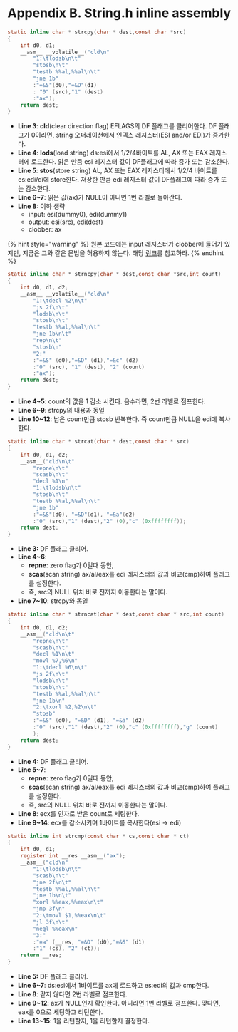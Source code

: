 # Appendix B. String.h inline assembly

```c
static inline char * strcpy(char * dest,const char *src)
{
	int d0, d1;
	__asm__ __volatile__("cld\n"
		"1:\tlodsb\n\t"
		"stosb\n\t"
		"testb %%al,%%al\n\t"
		"jne 1b"
		:"=&S"(d0),"=&D"(d1)
		: "0" (src),"1" (dest)
		:"ax");
	return dest;
}
```

* **Line 3**: **cld**\(clear direction flag\) EFLAGS의 DF 플래그를 클리어한다. DF 플래그가 0이라면, string 오퍼레이션에서 인덱스 레지스터\(ESI and/or EDI\)가 증가한다.
* **Line 4**: **lods**\(load string\) ds:esi에서 1/2/4바이트를 AL, AX 또는 EAX 레지스터에 로드한다. 읽은 만큼 esi 레지스터 값이 DF플래그에 따라 증가 또는 감소한다.
* **Line 5**: **stos**\(store string\) AL, AX 또는 EAX 레지스터에서 1/2/4 바이트를 es:edi/di에 store한다. 저장한 만큼 edi 레지스터 값이 DF플래그에 따라 증가 또는 감소한다.
* **Line 6~7**: 읽은 값\(ax\)가 NULL이 아니면 1번 라벨로 돌아간다.
* **Line 8:**  이하 생략
  * input: esi\(dummy0\), edi\(dummy1\)
  * output: esi\(src\), edi\(dest\)
  * clobber: ax

{% hint style="warning" %}
원본 코드에는 input 레지스터가 clobber에 들어가 있지만, 지금은 그와 같은 문법을 허용하지 않는다. 해당 [링크](https://stackoverflow.com/questions/48381184/can-i-modify-input-operands-in-gcc-inline-assembly)를 참고하라.
{% endhint %}

```c
static inline char * strncpy(char * dest,const char *src,int count)
{
	int d0, d1, d2;
	__asm__ __volatile__("cld\n"
		"1:\tdecl %2\n\t"
		"js 2f\n\t"
		"lodsb\n\t"
		"stosb\n\t"
		"testb %%al,%%al\n\t"
		"jne 1b\n\t"
		"rep\n\t"
		"stosb\n"
		"2:"
		:"=&S" (d0),"=&D" (d1),"=&c" (d2)
		:"0" (src), "1" (dest), "2" (count)
		:"ax");
	return dest;
}
```

* **Line 4~5**: count의 값을 1 감소 시킨다. 음수라면, 2번 라벨로 점프한다.
* **Line 6~9**: strcpy의 내용과 동일
* **Line 10~12**: 남은 count만큼 stosb 반복한다. 즉 count만큼 NULL을 edi에 복사한다.

```c
static inline char * strcat(char * dest,const char * src)
{
	int d0, d1, d2;
	__asm__("cld\n\t"
		"repne\n\t"
		"scasb\n\t"
		"decl %1\n"
		"1:\tlodsb\n\t"
		"stosb\n\t"
		"testb %%al,%%al\n\t"
		"jne 1b"
		:"=&S"(d0), "=&D"(d1), "=&a"(d2)
		:"0" (src),"1" (dest),"2" (0),"c" (0xffffffff));
	return dest;
}
```

* **Line 3:** DF 플래그 클리어.
* **Line 4~6**:
  * **repne**: zero flag가 0일때 동안, 
  * **scas**\(scan string\) ax/al/eax를 edi 레지스터의 값과 비교\(cmp\)하여 플래그를 설정한다.
  * 즉, src의 NULL 위치 바로 전까지 이동한다는 말이다.
* **Line 7~10**: strcpy와 동일

```c
static inline char * strncat(char * dest,const char * src,int count)
{
	int d0, d1, d2;
	__asm__("cld\n\t"
		"repne\n\t"
		"scasb\n\t"
		"decl %1\n\t"
		"movl %7,%6\n"
		"1:\tdecl %6\n\t"
		"js 2f\n\t"
		"lodsb\n\t"
		"stosb\n\t"
		"testb %%al,%%al\n\t"
		"jne 1b\n"
		"2:\txorl %2,%2\n\t"
		"stosb"
		:"=&S" (d0), "=&D" (d1), "=&a" (d2)
		:"0" (src),"1" (dest),"2" (0),"c" (0xffffffff),"g" (count)
		);
	return dest;
}
```

* **Line 4:** DF 플래그 클리어.
* **Line 5~7**:
  * **repne**: zero flag가 0일때 동안, 
  * **scas**\(scan string\) ax/al/eax를 edi 레지스터의 값과 비교\(cmp\)하여 플래그를 설정한다.
  * 즉, src의 NULL 위치 바로 전까지 이동한다는 말이다.
* **Line 8**: ecx를 인자로 받은 count로 세팅한다.
* **Line 9~14**: ecx를 감소시키며 1바이트를 복사한다\(esi -&gt; edi\)

```c
static inline int strcmp(const char * cs,const char * ct)
{
	int d0, d1;
	register int __res __asm__("ax");
	__asm__("cld\n"
		"1:\tlodsb\n\t"
		"scasb\n\t"
		"jne 2f\n\t"
		"testb %%al,%%al\n\t"
		"jne 1b\n\t"
		"xorl %%eax,%%eax\n\t"
		"jmp 3f\n"
		"2:\tmovl $1,%%eax\n\t"
		"jl 3f\n\t"
		"negl %%eax\n"
		"3:"
		:"=a" (__res, "=&D" (d0),"=&S" (d1)
		:"1" (cs), "2" (ct));
	return __res;
}
```

* **Line 5:** DF 플래그 클리어.
* **Line 6~7**: ds:esi에서 1바이트를 ax에 로드하고 es:edi의 값과 cmp한다.
* **Line 8**: 같지 않다면 2번 라벨로 점프한다.
* **Line 9~12**: ax가 NULL인지 확인한다. 아니라면 1번 라벨로 점프한다. 맞다면, eax를 0으로 세팅하고 리턴한다.
* **Line  13~15**: 1을 리턴할지, 1을 리턴할지 결정한다.



